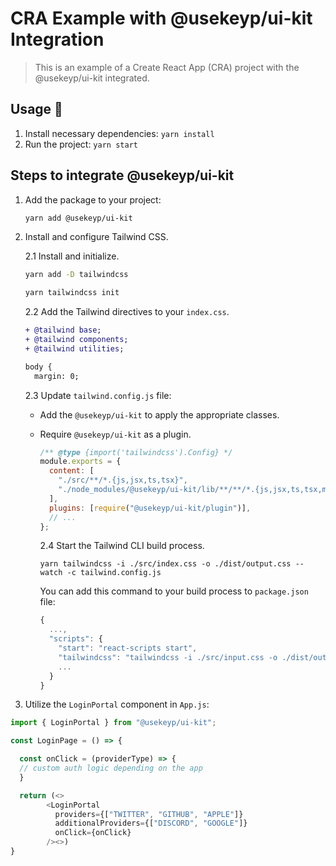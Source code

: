 # CRA Example with @usekeyp/ui-kit Integration

> This is an example of a Create React App (CRA) project with the @usekeyp/ui-kit integrated.

## Usage 📖

1. Install necessary dependencies:
   `yarn install`
2. Run the project:
   `yarn start`

## Steps to integrate @usekeyp/ui-kit

1.  Add the package to your project:

    ```bash
    yarn add @usekeyp/ui-kit
    ```

2.  Install and configure Tailwind CSS.

    2.1 Install and initialize.

    ```bash
    yarn add -D tailwindcss

    yarn tailwindcss init
    ```

    2.2 Add the Tailwind directives to your `index.css`.

    ```diff
    + @tailwind base;
    + @tailwind components;
    + @tailwind utilities;

    body {
      margin: 0;
    ```

    2.3 Update `tailwind.config.js` file:

    - Add the `@usekeyp/ui-kit` to apply the appropriate classes.
    - Require `@usekeyp/ui-kit` as a plugin.

      ```js
      /** @type {import('tailwindcss').Config} */
      module.exports = {
        content: [
          "./src/**/*.{js,jsx,ts,tsx}",
          "./node_modules/@usekeyp/ui-kit/lib/**/**/*.{js,jsx,ts,tsx,md}",
        ],
        plugins: [require("@usekeyp/ui-kit/plugin")],
        // ...
      };
      ```

      2.4 Start the Tailwind CLI build process.

      `yarn tailwindcss -i ./src/index.css -o ./dist/output.css --watch -c tailwind.config.js`

      You can add this command to your build process to `package.json` file:

      ```js
      {
        ...,
        "scripts": {
          "start": "react-scripts start",
          "tailwindcss": "tailwindcss -i ./src/input.css -o ./dist/output.css --watch",
          ...
        }
      }

      ```

3.  Utilize the `LoginPortal` component in `App.js`:

```js
import { LoginPortal } from "@usekeyp/ui-kit";

const LoginPage = () => {

  const onClick = (providerType) => {
  // custom auth logic depending on the app
  }

  return (<>
        <LoginPortal
          providers={["TWITTER", "GITHUB", "APPLE"]}
          additionalProviders={["DISCORD", "GOOGLE"]}
          onClick={onClick}
        /><>)
}

```
